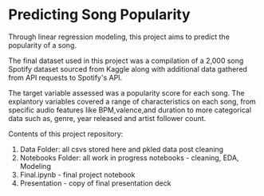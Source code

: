 # Predicting Song Popularity

Through linear regression modeling, this project aims to predict the popularity of a song. 

The final dataset used in this project was a compilation of a 2,000 song Spotify dataset sourced from Kaggle along with additional data gathered from API requests to Spotify's API.  

The target variable assessed was a popularity score for each song. The explantory variables covered a range of characteristics on each song, from specific audio features like BPM,valence,and duration to more categorical data such as, genre, year released and artist follower count.   

Contents of this project repository:

  1. Data Folder: all csvs stored here and pkled data post cleaning 
  2. Notebooks Folder: all work in progress notebooks - cleaning, EDA, Modeling
  3. Final.ipynb - final project notebook
  4. Presentation - copy of final presentation deck

